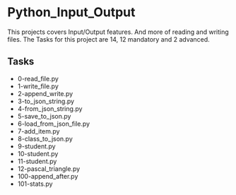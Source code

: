 # Python_Input_Output

This projects covers Input/Output features. And more of reading and writing files.
The Tasks for this project are 14, 12 mandatory and 2 advanced.
## Tasks
- 0-read_file.py
- 1-write_file.py
- 2-append_write.py
- 3-to_json_string.py
- 4-from_json_string.py
- 5-save_to_json.py
- 6-load_from_json_file.py
- 7-add_item.py
- 8-class_to_json.py
- 9-student.py
- 10-student.py
- 11-student.py
- 12-pascal_triangle.py
- 100-append_after.py
- 101-stats.py
